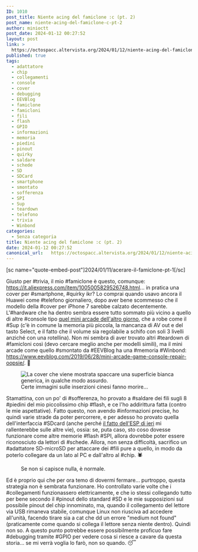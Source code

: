 ```yaml
---
ID: 1010
post_title: Niente acing del famiclone :c (pt. 2)
post_name: niente-acing-del-famiclone-c-pt-2
author: minioctt
post_date: 2024-01-12 00:27:52
layout: post
link: >
  https://octospacc.altervista.org/2024/01/12/niente-acing-del-famiclone-c-pt-2/
published: true
tags:
  - adattatore
  - chip
  - collegamenti
  - console
  - cover
  - debugging
  - EEVBlog
  - famiclone
  - famicloni
  - fili
  - flash
  - GPIO
  - informazioni
  - memoria
  - piedini
  - pinout
  - quirky
  - saldare
  - schede
  - SD
  - SDCard
  - smartphone
  - smontato
  - sofferenza
  - SPI
  - Sup
  - teardown
  - telefono
  - trivia
  - Winbond
categories:
  - Senza categoria
title: Niente acing del famiclone :c (pt. 2)
date: 2024-01-12 00:27:52
canonical_url:   https://octospacc.altervista.org/2024/01/12/niente-acing-del-famiclone-c-pt-2/
---
```

<!-- wp:paragraph -->
<p>[sc name="quote-embed-post"]2024/01/11/acerare-il-famiclone-pt-1[/sc]</p>
<!-- /wp:paragraph -->

<!-- wp:paragraph -->
<p>Giusto per #trivia, il mio #famiclone è questo, comunque: <a href="https://it.aliexpress.com/item/1005005829526748.html">https://it.aliexpress.com/item/1005005829526748.html</a>... in pratica una cover per #smartphone, #quirky ikr? Lo comprai quando usavo ancora il Huawei come #telefono giornaliero, dopo aver bene scommesso che il modello della #cover per iPhone 7 sarebbe calzato decentemente. L'#hardware che ha dentro sembra essere tutto sommato più vicino a quello di altre #console tipo <a href="2024/01/07/arcade-mini-152/">quel mini arcade dell'altro giorno</a>, che a robe come il #Sup (c'è in comune la memoria più piccola, la mancanza di AV out e del tasto Select, e il fatto che il volume sia regolabile a schifo con soli 3 livelli anziché con una rotellina). Non mi sembra di aver trovato altri #teardown di #famicloni così (devo cercare meglio anche per modelli simili), ma il mini arcade come quello #smontato da #EEVBlog ha una #memoria #Winbond: <a href="https://www.eevblog.com/2019/06/28/mini-arcade-game-console-repair-oopsie/">https://www.eevblog.com/2019/06/28/mini-arcade-game-console-repair-oopsie/</a>. 🧭️</p>
<!-- /wp:paragraph -->

<!-- wp:paragraph -->
<p></p>
<!-- /wp:paragraph -->

<!-- wp:image {"id":1013,"sizeSlug":"full","linkDestination":"none"} -->
<figure class="wp-block-image size-full"><img src="{{site.cdnurl}}/assets/uploads/2024/01/image-5.png" alt="La cover che viene mostrata spaccare una superficie bianca generica, in qualche modo assurdo." class="wp-image-1013"/><figcaption class="wp-element-caption">Certe immagini sulle inserzioni cinesi fanno morire...</figcaption></figure>
<!-- /wp:image -->

<!-- wp:paragraph -->
<p></p>
<!-- /wp:paragraph -->

<!-- wp:paragraph -->
<p>Stamattina, con un po' di #sofferenza, ho provato a #saldare dei fili sugli 8 #piedini del mio piccolissimo chip #flash, e ce l'ho addirittura fatta (contro le mie aspettative). Fatto questo, non avendo #informazioni precise, ho quindi varie strade da poter percorrere, e per adesso ho provato quella dell'interfaccia #SDcard (anche perché <a href="2024/01/10/1003/">il fatto dell'ESP di ieri</a> mi rallenterebbe sulle altre vie), ossia: se, puta caso, sto coso dovesse funzionare come altre memorie #flash #SPI, allora dovrebbe poter essere riconosciuto da lettori di #schede. Allora, non senza difficoltà, sacrifico un #adattatore SD-microSD per attaccare dei #fili pure a quello, in modo da poterlo collegare da un lato al PC e dall'altro al #chip. 🕷️</p>
<!-- /wp:paragraph -->

<!-- wp:paragraph -->
<p></p>
<!-- /wp:paragraph -->

<!-- wp:image {"id":1015,"sizeSlug":"large"} -->
<figure class="wp-block-image size-large"><img src="{{site.cdnurl}}/assets/uploads/2024/01/img_2024-01-11-18-48-45-2722850256951560362496-960x1280.jpg" alt="" class="wp-image-1015"/><figcaption class="wp-element-caption">Se non si capisce nulla, è normale.</figcaption></figure>
<!-- /wp:image -->

<!-- wp:paragraph -->
<p></p>
<!-- /wp:paragraph -->

<!-- wp:paragraph -->
<p>Ed è proprio qui che per ora temo di dovermi fermare... purtroppo, questa strategia non è sembrata funzionare. Ho controllato varie volte che i #collegamenti funzionassero elettricamente, e che io stessi collegando tutto per bene secondo il #pinout dello standard #SD e le mie supposizioni sul possibile pinout del chip innominato, ma, quando il collegamento del lettore via USB rimaneva stabile, comunque Linux non riusciva ad accedere all'unità, facendo tirare sia a cat che dd un errore "medium not found" (praticamente come quando si collega il lettore senza niente dentro). Quindi non so. A questo punto potrebbe essere possibilmente proficuo fare #debugging tramite #GPIO per vedere cosa si riesce a cavare da questa storia... se mi verrà voglia lo farò, non so quando. 😴️</p>
<!-- /wp:paragraph -->